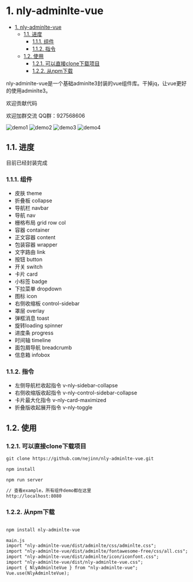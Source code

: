# 1. nly-adminlte-vue
<!-- TOC -->

- [1. nly-adminlte-vue](#1-nly-adminlte-vue)
    - [1.1. 进度](#11-进度)
        - [1.1.1. 组件](#111-组件)
        - [1.1.2. 指令](#112-指令)
    - [1.2. 使用](#12-使用)
        - [1.2.1. 可以直接clone下载项目](#121-可以直接clone下载项目)
        - [1.2.2. 从npm下载](#122-从npm下载)

<!-- /TOC -->

nly-adminlte-vue是一个基础adminlte3封装的vue组件库。干掉jq，让vue更好的使用adminlte3。

欢迎贡献代码

欢迎加群交流 QQ群：927568606

![demo1](https://github.com/nejinn/nly-adminlte-vue/blob/master/nly-adminlte-vue-1.gif)
![demo2](https://github.com/nejinn/nly-adminlte-vue/blob/master/nly-adminlte-vue-2.gif)
![demo3](https://github.com/nejinn/nly-adminlte-vue/blob/master/nly-adminlte-vue-3.gif)
![demo4](https://github.com/nejinn/nly-adminlte-vue/blob/master/nly-adminlte-vue-4.gif)

## 1.1. 进度

目前已经封装完成

### 1.1.1. 组件

* 皮肤  theme
* 折叠板 collapse
* 导航栏 navbar
* 导航 nav
* 栅格布局 grid row col
* 容器 container
* 正文容器 content
* 包装容器 wrapper
* 文字路由 link
* 按钮 button
* 开关 switch
* 卡片 card
* 小标签 badge
* 下拉菜单 dropdown
* 图标 icon
* 右侧收缩板 control-sidebar
* 罩层 overlay
* 弹框消息 toast
* 旋转loading spinner
* 进度条 progress
* 时间轴 timeline
* 面包屑导航 breadcrumb
* 信息箱 infobox

### 1.1.2. 指令

* 左侧导航栏收起指令 v-nly-sidebar-collapse
* 右侧收缩版收起指令 v-nly-control-sidebar-collapse
* 卡片最大化指令 v-nly-card-maximized
* 折叠版收起展开指令 v-nly-toggle

## 1.2. 使用

### 1.2.1. 可以直接clone下载项目

```html
git clone https://github.com/nejinn/nly-adminlte-vue.git

npm install 

npm run server

// 查看example，所有组件demo都在这里
http://localhost:8080
```

### 1.2.2. 从npm下载

```html

npm install nly-adminlte-vue

main.js
import "nly-adminlte-vue/dist/adminlte/css/adminlte.css";
import "nly-adminlte-vue/dist/adminlte/fontawesome-free/css/all.css";
import "nly-adminlte-vue/dist/adminlte/icon/iconfont.css";
import "nly-adminlte-vue/dist/nly-adminlte-vue.css";
import { NlyAdminlteVue } from "nly-adminlte-vue";
Vue.use(NlyAdminlteVue);
```